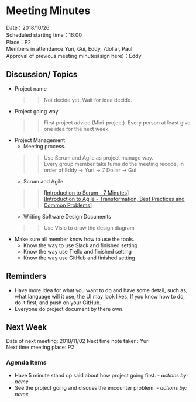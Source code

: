 # Meeting Minutes 
Date：2018/10/26</br>
Scheduled starting time：16:00</br>
Place：P2</br>
Members in attendance:Yuri, Gui, Eddy, 7dollar, Paul</br>
Approval of previous meeting minutes(sign here)：Eddy</br>
## Discussion/ Topics
* Project name<br>
  >>Not decide yet. Wait for idea decide.
* Project going way<br>
  >>First project advice (Mini-project). Every person at least give one idea for the next week.<br>
* Project Management<br>
  * Meeting process.<br>
  >>Use Scrum and Agile as project manage way.<br>
  >>Every group member take turns do the meeting recode, in order of:Eddy -> Yuri -> 7 Dollar -> Gui<br>
  * Scrum and Agile<br>
  >>[[Introduction to Scrum - 7 Minutes]](https://www.youtube.com/watch?v=9TycLR0TqFA
)<br>
  >>[[Introduction to Agile - Transformation, Best Practices and Common Problems]](https://www.youtube.com/watch?v=fCE1PmtbGXQ)<br>
  * Writing Software Design Documents<br>
  >>Use Visio to draw the design diagram<br>
* Make sure all member know how to use the tools.<br>
  * Know the way to use Slack and finished setting<br>
  * Know the way use Trello and finished setting<br>
  * Know the way use GitHub and finished setting<br>
## Reminders<br>
  * Have more Idea for what you want to do and have some detail, such as, what language will it use, the UI may look likes. If you know how to do, do it first, and push on your GitHub.<br>
  * Everyone do project document by there own.<br>
## Next Week<br>
Date of next meeting: 2018/11/02
Next time note taker : Yuri<br>
Next time meeting place: P2
### Agenda Items 
  * Have 5 minute stand up said about how project going first. - *actions by: name*<br>
  * See the project going and discuss the encounter problem. - *actions by: name*<br>
  
